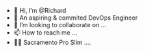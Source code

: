 - 👋 Hi, I’m @Richard
- 👀 An aspiring & commited DevOps Engineer
- 💞️ I’m looking to collaborate on ...
- 📫 How to reach me ...
- ✍🏽 Sacramento Pro Slim ....

<!---
mr-Githinji/mr-Githinji is a ✨ special ✨ repository because its `README.md` (this file) appears on your GitHub profile.
You can click the Preview link to take a look at your changes.
--->
